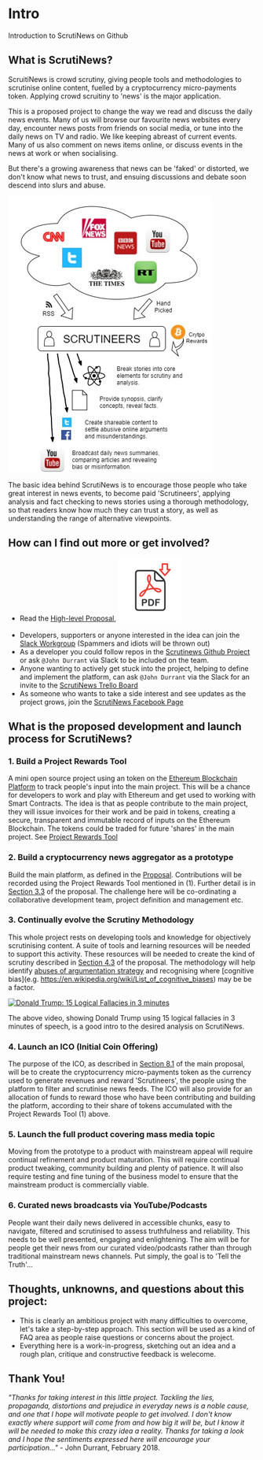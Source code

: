# Intro
Introduction to ScrutiNews on Github

## What is ScrutiNews?
ScruitiNews is crowd scrutiny, giving people tools and methodologies to scrutinise online content, fuelled by a cryptocurrency micro-payments token. Applying crowd scruitiny to 'news' is the major application.

This is a proposed project to change the way we read and discuss the daily news events.  Many of us will browse our favourite news websites every day, encounter news posts from friends on social media, or tune into the daily news on TV and radio. We like keeping abreast of current events. Many of us also comment on news items online, or discuss events in the news at work or when socialising.

But there's a growing awareness that news can be 'faked' or distorted, we don't know what news to trust, and ensuing discussions and debate soon descend into slurs and abuse.

<img src="drawio_scrutinews.jpg">

The basic idea behind ScrutiNews is to encourage those people who take great interest in news events, to become paid 'Scrutineers', applying analysis and fact checking to news stories using a thorough methodology, so that readers know how much they can trust a story, as well as understanding the range of alternative viewpoints.

## How can I find out more or get involved?
* Read the [High-level Proposal](https://github.com/ScrutiNews/proposal/blob/master/README.md), [<img src="pdf_icon.png">](https://github.com/ScrutiNews/proposal/blob/master/ScrutiNewsProposal-v1.0.1.pdf)<br/><br/>
* Developers, supporters or anyone interested in the idea can join the [Slack Workgroup](https://join.slack.com/t/scrutinews/shared_invite/enQtMzI0MTk4MjY0MjEzLTVlNTBkYTg0ZjdlYTcxZTBkY2I0ZmNlNGU5MzE4ZjhkODE1ZDgxMTViYzUxMWU3MTk4MDBkNTQ2YjVjYTRlNTY) (Spammers and idiots will be thrown out)
* As a developer you could follow repos in the [Scrutinews Github Project](https://github.com/ScrutiNews) or ask `@John Durrant` via Slack to be included on the team.
* Anyone wanting to actively get stuck into the project, helping to define and implement the platform, can ask `@John Durrant` via the Slack for an invite to the [ScrutiNews Trello Board](https://trello.com/scrutinews)
* As someone who wants to take a side interest and see updates as the project grows, join the [ScrutiNews Facebook Page](https://www.facebook.com/scrutinews)

## What is the proposed development and launch process for ScrutiNews?

### 1. Build a Project Rewards Tool
A mini open source project using an token on the [Ethereum Blockchain Platform](https://www.ethereum.org/) to track people's input into the main project. This will be a chance for developers to work and play with Ethereum and get used to working with Smart Contracts. The idea is that as people contribute to the main project, they will issue invoices for their work and be paid in tokens, creating a secure, transparent and immutable record of inputs on the Ethereum Blockchain. The tokens could be traded for future 'shares' in the main project. See [Project Rewards Tool](https://github.com/ScrutiNews/proposal/blob/master/appendix-I-project-rewards-tool.md) 

### 2. Build a cryptocurrency news aggregator as a prototype
Build the main platform, as defined in the [Proposal](https://github.com/ScrutiNews/proposal/blob/master/README.md). Contributions will be recorded using the Project Rewards Tool mentioned in (1). Further detail is in [Section 3.3](https://github.com/ScrutiNews/proposal/blob/master/project-description.md#33-cryptoassets---initial-use-case-for-the-scrutinews-platform) of the proposal. The challenge here will be co-ordinating a collaborative development team, project definition and management etc. 

### 3. Continually evolve the Scrutiny Methodology
This whole project rests on developing tools and knowledge for objectively scrutinising content. A suite of tools and learning resources will be needed to support this activity. These resources will be needed to create the kind of scrutiny described in [Section 4.3](https://github.com/ScrutiNews/proposal/blob/master/how-platform-and-features.md#43-scrutineers) of the proposal. The methodology will help identify [abuses of argumentation strategy](https://en.wikipedia.org/wiki/List_of_fallacies) and recognising where [cognitive bias](e.g. https://en.wikipedia.org/wiki/List_of_cognitive_biases) may be be a factor. 

[![Donald Trump: 15 Logical Fallacies in 3 minutes](http://img.youtube.com/vi/w2CxDu7jiyE/0.jpg)](httsp://www.youtube.com/watch?v=w2CxDu7jiyE "Donald Trump: 15 Logical Fallacies in 3 minutes")

The above video, showing Donald Trump using 15 logical fallacies in 3 minutes of speech, is a good intro to the desired analysis on ScrutiNews.

### 4. Launch an ICO (Initial Coin Offering)
The purpose of the ICO, as described in [Section 8.1](https://github.com/ScrutiNews/proposal/blob/master/business-considerations.md#81-funding-and-proposed-ico) of the main proposal, will be to create the cryptocurrency micro-payments token as the currency used to generate revenues and reward 'Scrutineers', the people using the platform to filter and scrutinise news feeds. The ICO will also provide for an allocation of funds to reward those who have been contributing and building the platform, according to their share of tokens accumulated with the Project Rewards Tool (1) above.

### 5. Launch the full product covering mass media topic
Moving from the prototype to a product with mainstream appeal will require continual refinement and product maturation. This will require continual product tweaking, community building and plenty of patience. It will also require testing and fine tuning of the business model to ensure that the mainstream product is commercially viable. 

### 6. Curated news broadcasts via YouTube/Podcasts
People want their daily news delivered in accessible chunks, easy to navigate, filtered and scrutinised to assess truthfulness and reliability. This needs to be well presented, engaging and enlightening. The aim will be for people get their news from our curated video/podcasts rather than through traditional mainstream news channels. Put simply, the goal is to 'Tell the Truth'... 

## Thoughts, unknowns, and questions about this project:
* This is clearly an ambitious project with many difficulties to overcome, let's take a step-by-step approach. This section will be used as a kind of FAQ area as people raise questions or concerns about the project.
* Everything here is a work-in-progress, sketching out an idea and a rough plan, critique and constructive feedback is welecome.

## Thank You!
*"Thanks for taking interest in this little project. Tackling the lies, propaganda, distortions and prejudice in everyday news is a noble cause, and one that I hope will motivate people to get involved. I don't know exactly where support will come from and how big it will be, but I know it will be needed to make this crazy idea a reality. Thanks for taking a look and I hope the sentiments expressed here will encourage your participation..."* -  John Durrant, February 2018.
